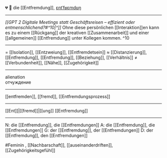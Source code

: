 💔 🔴 die [[Entfremdung]], [ɛntˈfʁɛmdʊŋ](https://youglish.com/pronounce/Entfremdung/german)

---
*[[GPT 2 Digitale Meetings statt Geschäftsreisen – effizient oder entmenschlichend?#^10|^]]* Ohne diese persönlichen [[Interaktion]]en kann es zu einem [[Rückgang]] der kreativen [[Zusammenarbeit]] und einer [[allgemeinen]] [[Entfremdung]] unter Kollegen kommen. ^10


---
= [[Isolation]], [[Entzweiung]], [[Entfremdetsein]]
≈ [[Distanzierung]], [[Entfremdung]], [[Entfremdung]], [[Beziehung]], [[Verhältnis]]
≠ [[Verbundenheit]], [[Nähe]], [[Zugehörigkeit]]


---
alienation  
отчуждение

---
[[entfremden]], [[fremd]], [[Entfremdungsprozess]]

---
[[Ent]]|[[fremd]]|[[ung]]
[[Entfremdung]]


---
N: die [[Entfremdung]], die [[Entfremdungen]]
A: die [[Entfremdung]], die [[Entfremdungen]]
G: der [[Entfremdung]], der [[Entfremdungen]]
D: der [[Entfremdung]], den [[Entfremdungen]]

#Feminin , [[Nachbarschaft]], [[auseinanderdriften]], [[Zugehörigkeitsgefühl]]